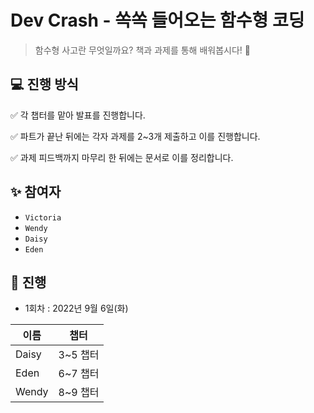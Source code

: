 # Dev Crash - 쏙쏙 들어오는 함수형 코딩

> 함수형 사고란 무엇일까요? 책과 과제를 통해 배워봅시다! 🤔

## 💻 진행 방식

✅ 각 챕터를 맡아 발표를 진행합니다. 

✅ 파트가 끝난 뒤에는 각자 과제를 2~3개 제출하고 이를 진행합니다. 

✅ 과제 피드백까지 마무리 한 뒤에는 문서로 이를 정리합니다.

## ✨ 참여자

- `Victoria`
- `Wendy`
- `Daisy`
- `Eden`

## 🚀 진행

- 1회차 : 2022년 9월 6일(화)

| 이름   | 챕터  |
| ----- | ---- |
| Daisy  | 3~5 챕터  |
| Eden  | 6~7 챕터  |
| Wendy  | 8~9 챕터  |


